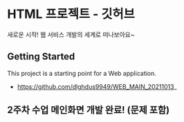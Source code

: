 # HTML 프로젝트 - 깃허브
새로운 시작! 웹 서비스 개발의 세계로 떠나보아요~
## Getting Started
This project is a starting point for a Web application.
- https://github.com/dlghdus9949/WEB_MAIN_20211013_
## 2주차 수업 메인화면 개발 완료! (문제 포함)